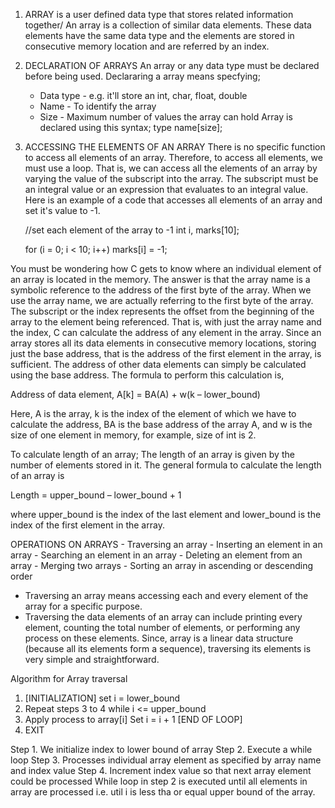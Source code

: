 1. ARRAY is a user defined data type that stores related information together/ An array is a collection of similar data elements.
   These data elements have the same data type and the elements are stored in consecutive memory location and are referred by an index.

2. DECLARATION OF ARRAYS
An array or any data type must be declared before being used.
Declararing a array means specfying;
	- Data type - e.g. it'll store an int, char, float, double
	- Name - To identify the array
	- Size - Maximum number of values the array can hold
Array is declared using this syntax;
	type name[size];

3. ACCESSING THE ELEMENTS OF AN ARRAY
There is no specific function to access all elements of an array.
Therefore, to access all elements, we must use a loop. That is, we can access all the elements of an array
by varying the value of the subscript into the array.
The subscript must be an integral value or an expression that evaluates to an integral value.
Here is an example of a code that accesses all elements of an array and set it's value to -1.

	//set each element of the array to -1
	int i, marks[10];

	for (i = 0; i < 10; i++)
		marks[i] = -1;

You must be wondering how C gets to know where an individual element of an array is located in the memory.
The answer is that the array name is a symbolic reference to the address of the first byte of the array.
When we use the array name, we are actually referring to the first byte of the array.
The subscript or the index represents the offset from the beginning of the array to the element being referenced.
That is, with just the array name and the index, C can calculate the address of any element in the array.
Since an array stores all its data elements in consecutive memory locations, storing just the base address, that is
the address of the first element in the array, is sufficient. The address of other data elements can simply be calculated
using the base address. The formula to perform this calculation is,

Address of data element, A[k] = BA(A) + w(k – lower_bound)

Here, A is the array, k is the index of the element of which we have to calculate the address, BA is
the base address of the array A, and w is the size of one element in memory, for example, size of
int is 2.

To calculate length of an array;
The length of an array is given by the number of elements stored in it. The general formula to
calculate the length of an array is

Length = upper_bound – lower_bound + 1

where upper_bound is the index of the last element and lower_bound is the index of the first element
in the array.

OPERATIONS ON ARRAYS
	- Traversing an array
	- Inserting an element in an array
	- Searching an element in an array
	- Deleting an element from an array
	- Merging two arrays
	- Sorting an array in ascending or descending order
- Traversing an array means accessing each and every element of the array for a specific purpose.
- Traversing the data elements of an array can include printing every element, counting the
  total number of elements, or performing any process on these elements. Since, array is a linear
  data structure (because all its elements form a sequence), traversing its elements is very simple
  and straightforward.

Algorithm for Array traversal
 1. [INITIALIZATION] set i = lower_bound
 2. Repeat steps 3 to 4 while i <= upper_bound
 3.	Apply process to array[i]
	Set i = i + 1
	[END OF LOOP]
 5. EXIT

Step 1. We initialize index to lower bound of array
Step 2. Execute a while loop
Step 3. Processes individual array element as specified by array name and index value
Step 4. Increment index value so that next array element could be processed
While loop in step 2 is executed until all elements in array are processed i.e.
util i is less tha or equal upper bound of the array.
